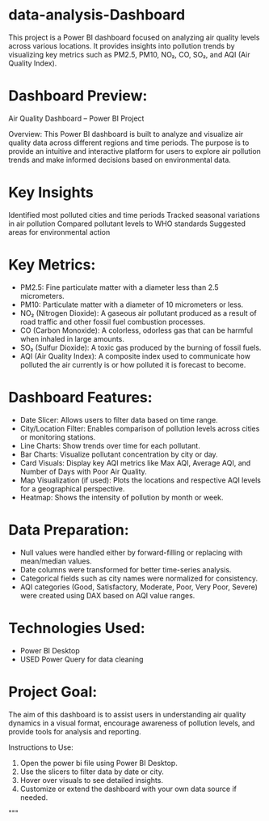 # data-analysis-Dashboard
This project is a Power BI dashboard focused on analyzing air quality levels across various locations. It provides insights into pollution trends by visualizing key metrics such as PM2.5, PM10, NO₂, CO, SO₂, and AQI (Air Quality Index).

# Dashboard Preview:
Air Quality Dashboard – Power BI Project

Overview:
This Power BI dashboard is built to analyze and visualize air quality data across different regions and time periods. The purpose is to provide an intuitive and interactive platform for users to explore air pollution trends and make informed decisions based on environmental data.

# Key Insights
Identified most polluted cities and time periods
Tracked seasonal variations in air pollution
Compared pollutant levels to WHO standards
Suggested areas for environmental action

# Key Metrics:
- PM2.5: Fine particulate matter with a diameter less than 2.5 micrometers.
- PM10: Particulate matter with a diameter of 10 micrometers or less.
- NO₂ (Nitrogen Dioxide): A gaseous air pollutant produced as a result of road traffic and other fossil fuel combustion processes.
- CO (Carbon Monoxide): A colorless, odorless gas that can be harmful when inhaled in large amounts.
- SO₂ (Sulfur Dioxide): A toxic gas produced by the burning of fossil fuels.
- AQI (Air Quality Index): A composite index used to communicate how polluted the air currently is or how polluted it is forecast to become.

# Dashboard Features:
- Date Slicer: Allows users to filter data based on time range.
- City/Location Filter: Enables comparison of pollution levels across cities or monitoring stations.
- Line Charts: Show trends over time for each pollutant.
- Bar Charts: Visualize pollutant concentration by city or day.
- Card Visuals: Display key AQI metrics like Max AQI, Average AQI, and Number of Days with Poor Air Quality.
- Map Visualization (if used): Plots the locations and respective AQI levels for a geographical perspective.
- Heatmap: Shows the intensity of pollution by month or week.

# Data Preparation:
- Null values were handled either by forward-filling or replacing with mean/median values.
- Date columns were transformed for better time-series analysis.
- Categorical fields such as city names were normalized for consistency.
- AQI categories (Good, Satisfactory, Moderate, Poor, Very Poor, Severe) were created using DAX based on AQI value ranges.

# Technologies Used:
- Power BI Desktop
- USED Power Query for data cleaning

# Project Goal:
The aim of this dashboard is to assist users in understanding air quality dynamics in a visual format, encourage awareness of pollution levels, and provide tools for analysis and reporting.

Instructions to Use:
1. Open the power bi file using Power BI Desktop.
2. Use the slicers to filter data by date or city.
3. Hover over visuals to see detailed insights.
4. Customize or extend the dashboard with your own data source if needed.

"""



